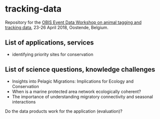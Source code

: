 # tracking-data

Repository for the [OBIS Event Data Workshop on animal tagging and tracking data](https://www.iode.org/index.php?option=com_oe&task=viewEventRecord&eventID=2144), 23-26 April 2018, Oostende, Belgium.


## List of applications, services
- identifying priority sites for conservation 

## List of science questions, knowledge challenges
- Insights into Pelagic Migrations: Implications for Ecology and Conservation
- When is a marine protected area network ecologically coherent?
- The importance of understanding migratory connectivity and seasonal interactions


Do the data products work for the application (evaluation)?




